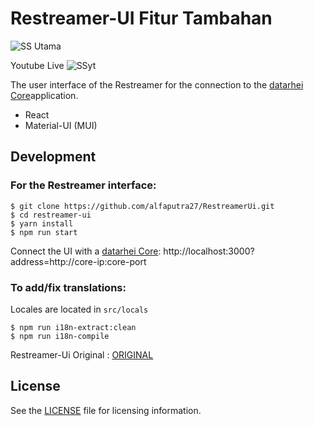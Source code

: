 # Restreamer-UI Fitur Tambahan

![SS Utama](https://github.com/user-attachments/assets/7ffbbb7c-e69a-40de-ba39-64c8ed85ea37)

Youtube Live
![SSyt](https://github.com/user-attachments/assets/625a933c-4fcd-4fee-9b32-d273c0068aba)


The user interface of the Restreamer for the connection to the [datarhei Core](https://github.com/datarhei/core)application.

- React
- Material-UI (MUI)

## Development

### For the Restreamer interface:

```
$ git clone https://github.com/alfaputra27/RestreamerUi.git
$ cd restreamer-ui
$ yarn install
$ npm run start
```

Connect the UI with a [datarhei Core](https://github.com/datarhei/core):
http://localhost:3000?address=http://core-ip:core-port

### To add/fix translations:
Locales are located in `src/locals`
```
$ npm run i18n-extract:clean
$ npm run i18n-compile
```

Restreamer-Ui Original :
[ORIGINAL](https://github.com/datarhei/restreamer-ui/tree/main)

## License
See the [LICENSE](./LICENSE) file for licensing information.

